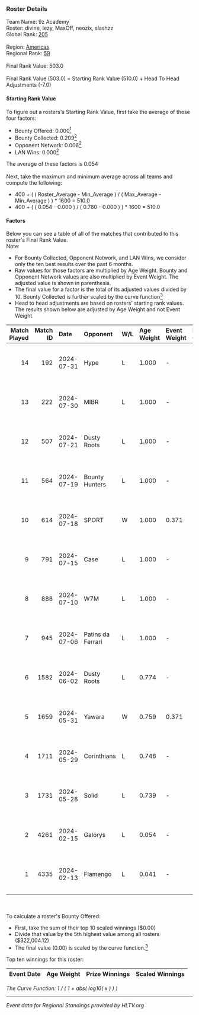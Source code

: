 ### Roster Details<br />
Team Name: 9z Academy<br />
Roster: divine, lezy, MaxOff, neozix, slashzz<br />
Global Rank: [205](../standings_global.md)<br />
<br />
Region: [Americas]( ../standings_americas.md)<br />
Regional Rank: [59]( ../standings_americas.md)<br />
<br />
Final Rank Value:  503.0<br />
<br />
Final Rank Value (503.0) = Starting Rank Value (510.0) + Head To Head Adjustments (-7.0)<br />

#### Starting Rank Value<br />
To figure out a rosters's Starting Rank Value, first take the average of these four factors:<br />
- Bounty Offered: 0.000[<sup>1</sup>](#table2)
- Bounty Collected: 0.209[<sup>2</sup>](#table1)
- Opponent Network: 0.006[<sup>2</sup>](#table1)
- LAN Wins: 0.000[<sup>2</sup>](#table1)

The average of these factors is 0.054<br />
<br />
Next, take the maximum and minimum average across all teams and compute the following:<br />
- 400 + ( ( Roster_Average - Min_Average ) / ( Max_Average - Min_Average ) ) * 1600 = 510.0
- 400 + ( ( 0.054 - 0.000 ) / ( 0.780 - 0.000 ) ) * 1600 = 510.0


#### Factors<br />
Below you can see a table of all of the matches that contributed to this roster's Final Rank Value.<br />
Note:<br />

- For Bounty Collected, Opponent Network, and LAN Wins, we consider only the ten best results over the past 6 months.
- Raw values for those factors are multiplied by Age Weight. Bounty and Opponent Network values are also multiplied by Event Weight. The adjusted value is shown in parenthesis.
- The final value for a factor is the total of its adjusted values divided by 10. Bounty Collected is further scaled by the curve function[<sup>3</sup>](#curveFunction)
- Head to head adjustments are based on rosters' starting rank values. The results shown below are adjusted by Age Weight and not Event Weight
<span id="table1"></span><br />


| Match Played | Match ID | Date       | Opponent          | W/L | Age Weight | Event Weight | Bounty Collected | Opponent Network | LAN Wins  | H2H Adj. | Roster                                |
| -: | -: | :- | :- | :- | :- | :- | :- | :- | :- | -: | :- |
|           14 |      192 | 2024-07-31 | Hype              | L   | 1.000      | -            | -                | -                | -         |    -3.51 | divine, lezy, MaxOff, neozix, slashzz |
|           13 |      222 | 2024-07-30 | MIBR              | L   | 1.000      | -            | -                | -                | -         |    -0.27 | divine, lezy, MaxOff, neozix, slashzz |
|           12 |      507 | 2024-07-21 | Dusty Roots       | L   | 1.000      | -            | -                | -                | -         |    -5.83 | divine, lezy, MaxOff, neozix, slashzz |
|           11 |      564 | 2024-07-19 | Bounty Hunters    | L   | 1.000      | -            | -                | -                | -         |    -2.37 | divine, lezy, MaxOff, neozix, slashzz |
|           10 |      614 | 2024-07-18 | SPORT             | W   | 1.000      | 0.371        | 0.004 (0.002)    | 0.113 (0.042)    | 0 (0.000) |    23.64 | divine, lezy, MaxOff, neozix, slashzz |
|            9 |      791 | 2024-07-15 | Case              | L   | 1.000      | -            | -                | -                | -         |    -2.62 | divine, lezy, MaxOff, neozix, slashzz |
|            8 |      888 | 2024-07-10 | W7M               | L   | 1.000      | -            | -                | -                | -         |    -5.67 | divine, lezy, MaxOff, neozix, slashzz |
|            7 |      945 | 2024-07-06 | Patins da Ferrari | L   | 1.000      | -            | -                | -                | -         |    -4.08 | divine, lezy, MaxOff, neozix, slashzz |
|            6 |     1582 | 2024-06-02 | Dusty Roots       | L   | 0.774      | -            | -                | -                | -         |    -3.34 | divine, lezy, MaxOff, neozix, slashzz |
|            5 |     1659 | 2024-05-31 | Yawara            | W   | 0.759      | 0.371        | 0.000 (0.000)    | 0.048 (0.014)    | 0 (0.000) |    11.93 | divine, lezy, MaxOff, neozix, slashzz |
|            4 |     1711 | 2024-05-29 | Corinthians       | L   | 0.746      | -            | -                | -                | -         |   -11.70 | divine, lezy, MaxOff, neozix, slashzz |
|            3 |     1731 | 2024-05-28 | Solid             | L   | 0.739      | -            | -                | -                | -         |    -2.38 | divine, lezy, MaxOff, neozix, slashzz |
|            2 |     4261 | 2024-02-15 | Galorys           | L   | 0.054      | -            | -                | -                | -         |    -0.17 | divine, MaxOff, neozix, slashzz, wait |
|            1 |     4335 | 2024-02-13 | Flamengo          | L   | 0.041      | -            | -                | -                | -         |    -0.67 | divine, MaxOff, neozix, slashzz, wait |

<br />
<span id="table2"></span><br />
To calculate a roster's Bounty Offered:<br />

- First, take the sum of their top 10 scaled winnings ($0.00)
- Divide that value by the 5th highest value among all rosters ($322,004.12)
- The final value (0.00) is scaled by the curve function.[<sup>3</sup>](#curveFunction)

Top ten winnings for this roster:<br />

| Event Date | Age Weight | Prize Winnings | Scaled Winnings |
| :- | -: | :- | :- |


<span id="curveFunction"></span>_The Curve Function: 1 / ( 1 + abs( log10( x ) ) )_<br />

---
_Event data for Regional Standings provided by HLTV.org_<br />
